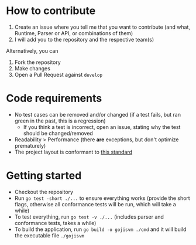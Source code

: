 # How to contribute

1. Create an issue where you tell me that you want to contribute (and what, Runtime, Parser or API, or combinations of them)
2. I will add you to the repository and the respective team(s)

Alternatively, you can

1. Fork the repository
2. Make changes
3. Open a Pull Request against `develop`

# Code requirements

* No test cases can be removed and/or changed (if a test fails, but ran green in the past, this is a regression)
  * If you think a test is incorrect, open an issue, stating why the test should be changed/removed
* Readability > Performance (there **are** exceptions, but don't optimize prematurely)
* The project layout is conformant to [this standard](https://github.com/golang-standards/project-layout)

# Getting started

* Checkout the repository
* Run `go test -short ./...` to ensure everything works (provide the short flags, otherwise all conformance tests will be run, which will take a while)
* To test everything, run `go test -v ./...` (includes parser and conformance tests, takes a while)
* To build the application, run `go build -o gojisvm ./cmd` and it will build the executable file `./gojisvm`